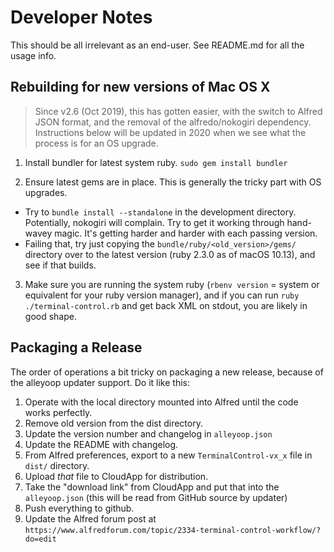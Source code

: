 # Developer Notes

This should be all irrelevant as an end-user.  See README.md for all the usage info.

## Rebuilding for new versions of Mac OS X

> Since v2.6 (Oct 2019), this has gotten easier, with the switch to Alfred JSON format, and the removal of the alfredo/nokogiri dependency. Instructions below will be updated in 2020 when we see what the process is for an OS upgrade.

1. Install bundler for latest system ruby.  `sudo gem install bundler`

2. Ensure latest gems are in place.  This is generally the tricky part with OS upgrades.
  - Try to `bundle install --standalone` in the development directory.  Potentially, nokogiri will complain.  Try to get it working through hand-wavey magic.  It's getting harder and harder with each passing version.
  - Failing that, try just copying the `bundle/ruby/<old_version>/gems/` directory over to the latest version (ruby 2.3.0 as of macOS 10.13), and see if that builds.

3. Make sure you are running the system ruby (`rbenv version` = system or equivalent for your ruby version manager), and if you can run `ruby ./terminal-control.rb` and get back XML on stdout, you are likely in good shape.

## Packaging a Release

The order of operations a bit tricky on packaging a new release, because of the alleyoop updater support.  Do it like this:

1. Operate with the local directory mounted into Alfred until the code works perfectly.
2. Remove old version from the dist directory.
3. Update the version number and changelog in `alleyoop.json`
4. Update the README with changelog.
5. From Alfred preferences, export to a new `TerminalControl-vx_x` file in `dist/` directory.
6. Upload *that* file to CloudApp for distribution.
7. Take the "download link" from CloudApp and put that into the `alleyoop.json` (this will be read from GitHub source by updater)
8. Push everything to github.
9. Update the Alfred forum post at `https://www.alfredforum.com/topic/2334-terminal-control-workflow/?do=edit`

